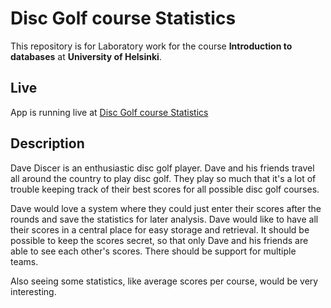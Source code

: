 # Disc Golf course Statistics

This repository is for Laboratory work for the course **Introduction to databases** at **University of Helsinki**.

## Live

App is running live at [Disc Golf course Statistics](https://discgolfstats.herokuapp.com/)

## Description

Dave Discer is an enthusiastic disc golf player. Dave and his friends travel all around the country to play disc golf. They play so much that it's a lot of trouble keeping track of their best scores for all possible disc golf courses.

Dave would love a system where they could just enter their scores after the rounds and save the statistics for later analysis. Dave would like to have all their scores in a central place for easy storage and retrieval. It should be possible to keep the scores secret, so that only Dave and his friends are able to see each other's scores. There should be support for multiple teams.

Also seeing some statistics, like average scores per course, would be very interesting.

